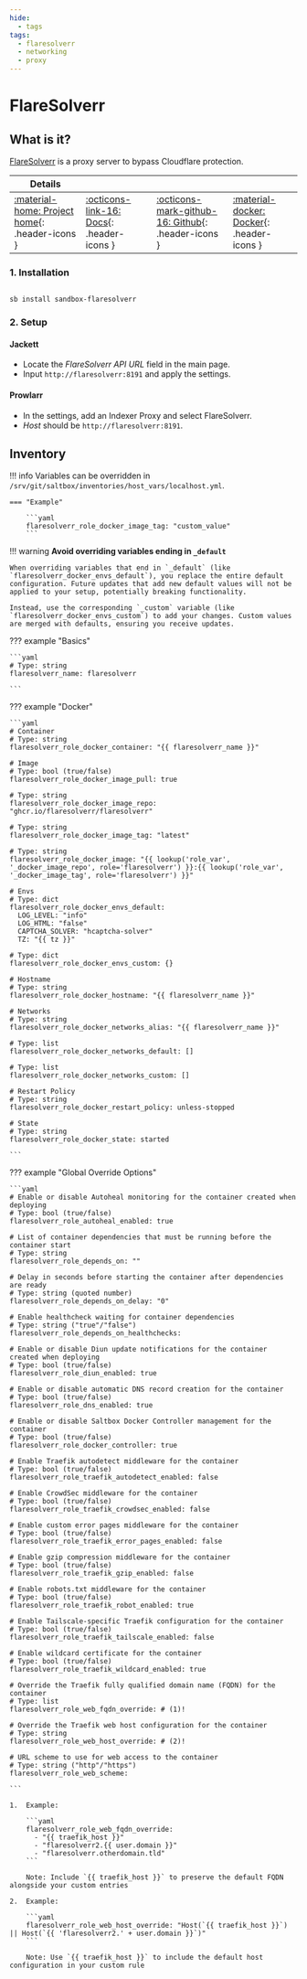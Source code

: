 ```yaml
---
hide:
  - tags
tags:
  - flaresolverr
  - networking
  - proxy
---
```


# FlareSolverr

## What is it?

[FlareSolverr](https://github.com/FlareSolverr/FlareSolverr) is a proxy server to bypass Cloudflare protection.

| Details     |             |             |             |
|-------------|-------------|-------------|-------------|
| [:material-home: Project home](https://github.com/FlareSolverr/FlareSolverr){: .header-icons } | [:octicons-link-16: Docs](https://github.com/FlareSolverr/FlareSolverr){: .header-icons } | [:octicons-mark-github-16: Github](https://github.com/FlareSolverr/FlareSolverr){: .header-icons } | [:material-docker: Docker](https://hub.docker.com/r/flaresolverr/flaresolverr){: .header-icons }|

### 1. Installation

``` shell

sb install sandbox-flaresolverr

```

### 2. Setup

#### Jackett

- Locate the _FlareSolverr API URL_ field in the main page.
- Input `http://flaresolverr:8191` and apply the settings.

#### Prowlarr

- In the settings, add an Indexer Proxy and select FlareSolverr.
- _Host_ should be `http://flaresolverr:8191`.

## Inventory
<!-- BEGIN SALTBOX MANAGED VARIABLES SECTION -->
<!-- This section is managed by saltbox/test.py - DO NOT EDIT MANUALLY -->
!!! info
    Variables can be overridden in `/srv/git/saltbox/inventories/host_vars/localhost.yml`.


    === "Example"

        ```yaml
        flaresolverr_role_docker_image_tag: "custom_value"
        ```

!!! warning
    **Avoid overriding variables ending in `_default`**

    When overriding variables that end in `_default` (like `flaresolverr_docker_envs_default`), you replace the entire default configuration. Future updates that add new default values will not be applied to your setup, potentially breaking functionality.

    Instead, use the corresponding `_custom` variable (like `flaresolverr_docker_envs_custom`) to add your changes. Custom values are merged with defaults, ensuring you receive updates.

??? example "Basics"

    ```yaml
    # Type: string
    flaresolverr_name: flaresolverr

    ```

??? example "Docker"

    ```yaml
    # Container
    # Type: string
    flaresolverr_role_docker_container: "{{ flaresolverr_name }}"

    # Image
    # Type: bool (true/false)
    flaresolverr_role_docker_image_pull: true

    # Type: string
    flaresolverr_role_docker_image_repo: "ghcr.io/flaresolverr/flaresolverr"

    # Type: string
    flaresolverr_role_docker_image_tag: "latest"

    # Type: string
    flaresolverr_role_docker_image: "{{ lookup('role_var', '_docker_image_repo', role='flaresolverr') }}:{{ lookup('role_var', '_docker_image_tag', role='flaresolverr') }}"

    # Envs
    # Type: dict
    flaresolverr_role_docker_envs_default: 
      LOG_LEVEL: "info"
      LOG_HTML: "false"
      CAPTCHA_SOLVER: "hcaptcha-solver"
      TZ: "{{ tz }}"

    # Type: dict
    flaresolverr_role_docker_envs_custom: {}

    # Hostname
    # Type: string
    flaresolverr_role_docker_hostname: "{{ flaresolverr_name }}"

    # Networks
    # Type: string
    flaresolverr_role_docker_networks_alias: "{{ flaresolverr_name }}"

    # Type: list
    flaresolverr_role_docker_networks_default: []

    # Type: list
    flaresolverr_role_docker_networks_custom: []

    # Restart Policy
    # Type: string
    flaresolverr_role_docker_restart_policy: unless-stopped

    # State
    # Type: string
    flaresolverr_role_docker_state: started

    ```

??? example "Global Override Options"

    ```yaml
    # Enable or disable Autoheal monitoring for the container created when deploying
    # Type: bool (true/false)
    flaresolverr_role_autoheal_enabled: true

    # List of container dependencies that must be running before the container start
    # Type: string
    flaresolverr_role_depends_on: ""

    # Delay in seconds before starting the container after dependencies are ready
    # Type: string (quoted number)
    flaresolverr_role_depends_on_delay: "0"

    # Enable healthcheck waiting for container dependencies
    # Type: string ("true"/"false")
    flaresolverr_role_depends_on_healthchecks:

    # Enable or disable Diun update notifications for the container created when deploying
    # Type: bool (true/false)
    flaresolverr_role_diun_enabled: true

    # Enable or disable automatic DNS record creation for the container
    # Type: bool (true/false)
    flaresolverr_role_dns_enabled: true

    # Enable or disable Saltbox Docker Controller management for the container
    # Type: bool (true/false)
    flaresolverr_role_docker_controller: true

    # Enable Traefik autodetect middleware for the container
    # Type: bool (true/false)
    flaresolverr_role_traefik_autodetect_enabled: false

    # Enable CrowdSec middleware for the container
    # Type: bool (true/false)
    flaresolverr_role_traefik_crowdsec_enabled: false

    # Enable custom error pages middleware for the container
    # Type: bool (true/false)
    flaresolverr_role_traefik_error_pages_enabled: false

    # Enable gzip compression middleware for the container
    # Type: bool (true/false)
    flaresolverr_role_traefik_gzip_enabled: false

    # Enable robots.txt middleware for the container
    # Type: bool (true/false)
    flaresolverr_role_traefik_robot_enabled: true

    # Enable Tailscale-specific Traefik configuration for the container
    # Type: bool (true/false)
    flaresolverr_role_traefik_tailscale_enabled: false

    # Enable wildcard certificate for the container
    # Type: bool (true/false)
    flaresolverr_role_traefik_wildcard_enabled: true

    # Override the Traefik fully qualified domain name (FQDN) for the container
    # Type: list
    flaresolverr_role_web_fqdn_override: # (1)!

    # Override the Traefik web host configuration for the container
    # Type: string
    flaresolverr_role_web_host_override: # (2)!

    # URL scheme to use for web access to the container
    # Type: string ("http"/"https")
    flaresolverr_role_web_scheme:

    ```

    1.  Example:

        ```yaml
        flaresolverr_role_web_fqdn_override:
          - "{{ traefik_host }}"
          - "flaresolverr2.{{ user.domain }}"
          - "flaresolverr.otherdomain.tld"
        ```

        Note: Include `{{ traefik_host }}` to preserve the default FQDN alongside your custom entries

    2.  Example:

        ```yaml
        flaresolverr_role_web_host_override: "Host(`{{ traefik_host }}`) || Host(`{{ 'flaresolverr2.' + user.domain }}`)"
        ```

        Note: Use `{{ traefik_host }}` to include the default host configuration in your custom rule

<!-- END SALTBOX MANAGED VARIABLES SECTION -->
